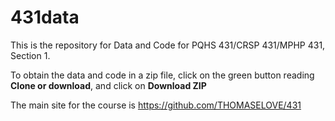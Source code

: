 # 431data
This is the repository for Data and Code for PQHS 431/CRSP 431/MPHP 431, Section 1.

To obtain the data and code in a zip file, click on the green button reading **Clone or download**, and click on **Download ZIP**

The main site for the course is https://github.com/THOMASELOVE/431
